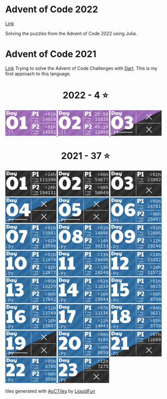 # Advent of Code 2022
[Link](https://adventofcode.com/2022/)

Solving the puzzles from the Advent of Code 2022 using Julia.

# Advent of Code 2021
[Link](https://adventofcode.com/2021/)
Trying to solve the Advent of Code Challenges with [Dart](https://dart.dev/). This is my first approach to this language.
<!-- AOC TILES BEGIN -->
<h1 align="center">
  2022 - 4 ⭐
</h1>
<a href="2022/day_01/day_01.jl">
  <img src="Media/2022/01.png" width="161px">
</a>
<a href="2022/day_02/day_02.jl">
  <img src="Media/2022/02.png" width="161px">
</a>
<a href="2022/day_03/day_03.jl">
  <img src="Media/2022/03.png" width="161px">
</a>
<h1 align="center">
  2021 - 37 ⭐
</h1>
<a href="None">
  <img src="Media/2021/01.png" width="161px">
</a>
<a href="None">
  <img src="Media/2021/02.png" width="161px">
</a>
<a href="None">
  <img src="Media/2021/03.png" width="161px">
</a>
<a href="2021/day_04/day_04.py">
  <img src="Media/2021/04.png" width="161px">
</a>
<a href="2021/day_05/day_05.py">
  <img src="Media/2021/05.png" width="161px">
</a>
<a href="2021/day_06/day_06.py">
  <img src="Media/2021/06.png" width="161px">
</a>
<a href="2021/day_07/day_07.py">
  <img src="Media/2021/07.png" width="161px">
</a>
<a href="2021/day_08/day_08.py">
  <img src="Media/2021/08.png" width="161px">
</a>
<a href="2021/day_09/day_09.py">
  <img src="Media/2021/09.png" width="161px">
</a>
<a href="2021/day_10/day_10.py">
  <img src="Media/2021/10.png" width="161px">
</a>
<a href="2021/day_11/day_11.py">
  <img src="Media/2021/11.png" width="161px">
</a>
<a href="2021/day_12/day_12.py">
  <img src="Media/2021/12.png" width="161px">
</a>
<a href="2021/day_13/day_13.py">
  <img src="Media/2021/13.png" width="161px">
</a>
<a href="2021/day_14/day_14.py">
  <img src="Media/2021/14.png" width="161px">
</a>
<a href="2021/day_15/day_15.py">
  <img src="Media/2021/15.png" width="161px">
</a>
<a href="2021/day_16/day_16.py">
  <img src="Media/2021/16.png" width="161px">
</a>
<a href="2021/day_17/day_17.py">
  <img src="Media/2021/17.png" width="161px">
</a>
<a href="2021/day_18/day_18.py">
  <img src="Media/2021/18.png" width="161px">
</a>
<a href="2021/day_19/day_19.py">
  <img src="Media/2021/19.png" width="161px">
</a>
<a href="2021/day_20/day_20.py">
  <img src="Media/2021/20.png" width="161px">
</a>
<a href="2021/day_21/day_21.py">
  <img src="Media/2021/21.png" width="161px">
</a>
<a href="2021/day_22/day_22.py">
  <img src="Media/2021/22.png" width="161px">
</a>
<a href="2021/day_23/day_23.py">
  <img src="Media/2021/23.png" width="161px">
</a>
<!-- AOC TILES END -->

tiles generated with [AoCTiles](https://github.com/LiquidFun/adventofcode) by [LiquidFun](https://github.com/LiquidFun)